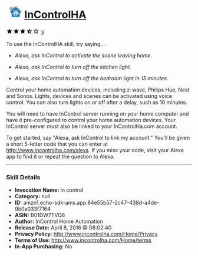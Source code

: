 # &nbsp;<img src="skill_icon" alt="InControlHA icon" width="36"> [InControlHA](http://alexa.amazon.com/#skills/amzn1.echo-sdk-ams.app.84e55b57-2c47-438d-a4de-9b0a033f7164)
![3.7 stars](../../images/ic_star_black_18dp_1x.png)![3.7 stars](../../images/ic_star_black_18dp_1x.png)![3.7 stars](../../images/ic_star_black_18dp_1x.png)![3.7 stars](../../images/ic_star_half_black_18dp_1x.png)![3.7 stars](../../images/ic_star_border_black_18dp_1x.png) 3

To use the InControlHA skill, try saying...

* *Alexa, ask InControl to activate the scene leaving home.*

* *Alexa, ask InControl to turn off the kitchen light.*

* *Alexa, ask InControl to turn off the bedroom light in 15 minutes.*

Control your home automation devices, including z-wave, Philips Hue, Nest and Sonos. Lights, devices and scenes can be activated using voice control. You can also turn lights on or off after a delay, such as 10 minutes.

You will need to have InControl server running on your home computer and have it pre-configured to control your home automation devices. Your InControl server must also be linked to your InControlHa.com account.

To get started, say "Alexa, ask InControl to link my account." You'll be given a short 5-letter code that you can enter at http://www.incontrolha.com/alexa. If you miss your code, visit your Alexa app to find it or repeat the question to Alexa.

***

### Skill Details

* **Invocation Name:** in control
* **Category:** null
* **ID:** amzn1.echo-sdk-ams.app.84e55b57-2c47-438d-a4de-9b0a033f7164
* **ASIN:** B01DW7TVQ6
* **Author:** InControl Home Automation
* **Release Date:** April 8, 2016 @ 08:02:40
* **Privacy Policy:** http://www.incontrolha.com/Home/Privacy
* **Terms of Use:** http://www.incontrolha.com/Home/terms
* **In-App Purchasing:** No
